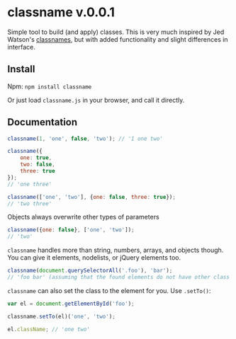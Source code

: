 # classname v.0.0.1

Simple tool to build (and apply) classes. This is very much inspired by Jed Watson's [classnames](https://github.com/JedWatson/classnames), but with added functionality and slight differences in interface.

## Install

Npm: `npm install classname`

Or just load `classname.js` in your browser, and call it directly.

## Documentation

```javascript
classname(1, 'one', false, 'two'); // '1 one two'

classname({
    one: true,
    two: false,
    three: true
});
// 'one three'

classname(['one', 'two'], {one: false, three: true});
// 'two three'
```

Objects always overwrite other types of parameters

```javascript
classname({one: false}, ['one', 'two']);
// 'two'
```

`classname` handles more than string, numbers, arrays, and objects though. You can give it elements, nodelists, or jQuery elements too.

```javascript
classname(document.querySelectorAll('.foo'), 'bar');
// 'foo bar' (assuming that the found elements do not have other class names as well)
```

`classname` can also set the class to the element for you. Use `.setTo()`:

```javascript
var el = document.getElementById('foo');

classname.setTo(el)('one', 'two');

el.className; // 'one two'
```
